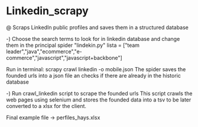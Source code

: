 # Linkedin_scrapy

@ Scraps LinkedIn public profiles and saves them in a structured database

-) Choose the search terms to look for in linkedin database and change them in the principal spider "lindekin.py" 
lista = ["team leader","java","ecommerce","e-commerce","javascript","javascript+backbone"]

Run in terminal: 
scrapy crawl linkedin -o mobile.json
The spider saves the founded urls into a json file an checks if there are already in the historic database 

-) Run crawl_linkedin script to scrape the founded urls 
This script crawls the web pages using selenium and stores the founded data into a tsv to be later converted to a xlsx for the client.


Final example file -> perfiles_hays.xlsx
